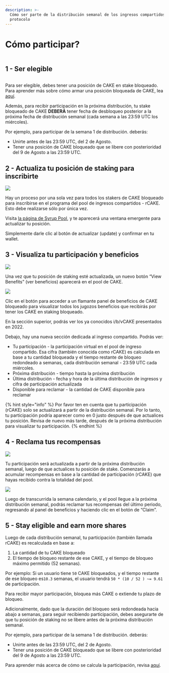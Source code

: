 ```yaml
---
description: >-
  Cómo ser parte de la distribución semanal de los ingresos compartidos del
  protocolo
---
```


# Cómo participar?

<figure><img src="../../.gitbook/assets/image.png" alt=""><figcaption></figcaption></figure>

## 1 - Ser elegible <a href="#8b63b3dd-b974-4e1b-9c5e-ed8eea2891ab" id="8b63b3dd-b974-4e1b-9c5e-ed8eea2891ab"></a>

<figure><img src="../../.gitbook/assets/image (1).png" alt=""><figcaption></figcaption></figure>

Para ser elegible, debes tener una posición de CAKE en stake bloqueado. Para aprender más sobre cómo armar una posición bloqueada de CAKE, lea [aquí](../syrup-pools/nuevo-cake-pool/como-usar-staking-bloqueado.md).&#x20;

Además, para recibir participación en la próxima distribución, tu stake bloqueado de CAKE **DEBERÁ** tener fecha de desbloqueo posterior a la próxima fecha de distribución semanal  (cada semana a las 23:59 UTC los miércoles).

Por ejemplo, para participar de la semana 1 de distribución. deberás:

* Unirte antes de las 23:59 UTC, del 2 de Agosto.
* Tener una posición de CAKE bloqueado que se libere con posterioridad del 9 de Agosto a las  23:59 UTC.

## 2 - Actualiza tu posición de staking para inscribirte <a href="#5364e392-14f8-4a0a-b2cd-673d63030f6a" id="5364e392-14f8-4a0a-b2cd-673d63030f6a"></a>

![](<../../.gitbook/assets/image (2).png>)

Hay un proceso por una sola vez para todos los stakers de CAKE bloqueado para inscribirse en el programa del pool de ingresos compartidos - rCAKE. Esto debe realizarse sólo por única vez.

Visita [la página de Syrup Pool](https://pancakeswap.finance/pools), y te aparecerá una ventana emergente para actualizar tu posición.

Simplemente darle clic al botón de actualizar (update) y confirmar en tu wallet.

## 3 - Visualiza tu participación y beneficios <a href="#9356069e-8fdd-4ab5-83e8-045b4ad31048" id="9356069e-8fdd-4ab5-83e8-045b4ad31048"></a>

![](<../../.gitbook/assets/image (3).png>)

Una vez que tu posición de staking esté actualizada, un nuevo botón “View Benefits” (ver beneficios) aparecerá en el pool de CAKE.

![](<../../.gitbook/assets/image (4).png>)

Clic en el botón para acceder a un flamante panel de beneficios de CAKE bloqueado para visualizar todos los jugozos beneficios que recibirás por tener los CAKE en staking bloqueado.

En la sección superior, podrás ver los ya conocidos  i/b/vCAKE presentados en 2022.

Debajo, hay una nueva sección dedicada al ingreso compartido. Podrás ver:

* Tu participación - la participación virtual en el pool de ingreso compartido. Esa cifra (también conocida como rCAKE) es calculada en base a tu cantidad bloqueada y el tiempo restante de bloqueo redondeado a semanas, cada distribución semanal - 23:59 UTC cada miércoles.
* Próxima distribución - tiempo hasta la próxima distribución
* Última distribución - fecha y hora de la última distribución de ingresos y cifra de participación actualizada
* Disponible para reclamar - la cantidad de CAKE disponible para reclamar

{% hint style="info" %}
Por favor ten en cuenta que tu participación (rCAKE) solo se actualizará a partir de la distribución semanal. Por lo tanto, tu participación podría aparecer como  en 0 justo después de que actualices tu posición. Revisa de nuevo más tarde, después de la próxima distribución para visualizar tu participación.
{% endhint %}

## 4 - Reclama tus recompensas <a href="#d99a5c97-55b7-4768-ac3e-c05e173ed63f" id="d99a5c97-55b7-4768-ac3e-c05e173ed63f"></a>

![](<../../.gitbook/assets/image (5).png>)

Tu participación será actualizada a partir de la próxima distribución semanal, luego de que actualices tu posición de stake. Comenzarás a acumular recompensas en base a la cantidad de participación (rCAKE) que hayas recibido contra la totalidad del pool.

![](<../../.gitbook/assets/image (6).png>)

Luego de transcurrida la semana calendario, y el pool llegue a la próxima distribución semanal, podrás reclamar tus recompensas del último periodo, regresando al panel de beneficios y haciendo clic en el botón de “Claim”.

## 5 - Stay eligible and earn more shares <a href="#3ca775e2-6d26-4dee-94e4-e03d89b57412" id="3ca775e2-6d26-4dee-94e4-e03d89b57412"></a>

Luego de cada distribución semanal, tu participación (también llamada rCAKE) es recalculada en base a:

1. La cantidad de tu CAKE bloqueado
2. El tiempo de bloqueo restante de ese CAKE, y el tiempo de bloqueo máximo permitido (52 semanas).

Por ejemplo: Si un usuario tiene `50` CAKE bloqueados, y el tiempo restante de ese bloqueo es`10.3` semanas, el usuario tendrá `50 * (10 / 52 ) ~= 9.61` de participación.

Para recibir mayor participación, bloquea más CAKE o extiende tu plazo de bloqueo.

Adicionalmente, dado que la duración del bloqueo será redondeada hacia abajo a semanas, para seguir recibiendo participación, debes asegurarte de que tu posición de staking no se libere antes de la próxima distribución semanal.

Por ejemplo, para participar de la semana 1 de distribución. deberás:

* Unirte antes de las 23:59 UTC, del 2 de Agosto.
* Tener una posición de CAKE bloqueado que se libere con posterioridad del 9 de Agosto a las  23:59 UTC.

Para aprender más acerca de cómo se calcula la participación, revisa [aquí](faq.md).
